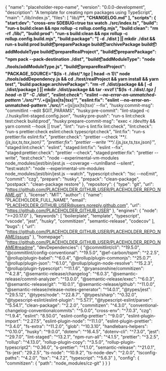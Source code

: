 {
"name": "placeholder-repo-name",
"version": "0.0.0-development",
"description": "A template for creating npm packages using TypeScript",
"main": "./lib/index.js",
"files": [
"lib/**/*",
"CHANGELOG.md"
],
"scripts": {
"start:dev": "cross-env SDEBUG=true tsx watch ./src/index.ts",
"build": "run-s build:clean && npx rollup -c rollup.config.mjs",
"build:clean": "rm -rf ./lib/",
"build:prod": "run-s build:clean && npx rollup -c rollup.config.build.mjs",
"build:package": "[ -d ./dist ] || mkdir ./dist && run-s build:prod build:package:preparePackage build:package:archivePackage build:package:addModuleType build:package:prepareRealProject",
"build:package:preparePackage": "npm pack --pack-destination ./dist",
"build:package:addModuleType": "node ./tools/addModuleType.js",
"build:package:prepareRealProject": "PACKAGE_SOURCE=\"$(ls -t ./dist/*.tgz | head -n 1)\" node ./tools/addDependency.js && cd ./test/realProject && yarn install && yarn test",
    "build:package:archivePackage": "rm -rf ./dist/package && [ -d ./dist/package ] || mkdir ./dist/package && tar -xvzf \"$(ls -t ./dist/_.tgz | head -n 1)\" -C ./dist",
"eslint:check": "eslint --no-error-on-unmatched-pattern './src/\*\*/_.+(js|jsx|ts|tsx)'",
"eslint:fix": "eslint --no-error-on-unmatched-pattern './src/**/\*.+(js|jsx|ts|tsx)' --fix",
"husky:commit-msg": "commitlint --edit $GIT_PARAMS",
"husky:pre-commit": "lint-staged -c ./.husky/lint-staged.config.json",
"husky:pre-push": "run-s lint:check test:check build:prod",
"husky:prepare-commit-msg": "exec < /dev/tty && yarn commit --hook || true",
"lint": "run-s lint:fix lint:check",
"lint:check": "run-s prettier:check eslint:check typescript:check",
"lint:fix": "run-s prettier:fix eslint:fix",
"prettier:check": "prettier --check '**/_.{js,jsx,ts,tsx,json}'",
"prettier:fix": "prettier --write '\*\*/_.{js,jsx,ts,tsx,json}'",
"staged:lint:check": "eslint",
"staged:lint:fix": "eslint --fix",
"staged:prettier:check": "prettier --check",
"staged:prettier:fix": "prettier --write",
"test:check": "node --experimental-vm-modules node_modules/jest/bin/jest.js --coverage --runInBand --silent",
"test:watch": "node --experimental-vm-modules node_modules/jest/bin/jest.js --watch",
"typescript:check": "tsc --noEmit",
"commit": "czg",
"prepare": "husky",
"prepack": "clean-package",
"postpack": "clean-package restore"
},
"repository": {
"type": "git",
"url": "https://github.com/PLACEHOLDER_GITHUB_USER/PLACEHOLDER_REPO_NAME.git"
},
"license": "MIT",
"author": {
"name": "PLACEHOLDER_FULL_NAME",
"email": "PLACEHOLDER_GITHUB_USER@users.noreply.github.com",
"url": "https://github.com/PLACEHOLDER_GITHUB_USER"
},
"engines": {
"node": ">=20.17.0"
},
"keywords": [
"boilerplate",
"template",
"typescript",
"vscode",
"jest",
"husky",
"commitizen",
"semantic-release",
"codecov"
],
"bugs": {
"url": "https://github.com/PLACEHOLDER_GITHUB_USER/PLACEHOLDER_REPO_NAME/issues"
},
"homepage": "https://github.com/PLACEHOLDER_GITHUB_USER/PLACEHOLDER_REPO_NAME#readme",
"devDependencies": {
"@commitlint/cli": "^19.5.0",
"@commitlint/config-conventional": "^19.5.0",
"@ef-carbon/tspm": "^2.2.5",
"@rollup/plugin-babel": "^6.0.4",
"@rollup/plugin-commonjs": "^25.0.7",
"@rollup/plugin-json": "^6.1.0",
"@rollup/plugin-node-resolve": "^15.2.3",
"@rollup/plugin-typescript": "^11.1.6",
"@ryansonshine/commitizen": "^4.2.8",
"@semantic-release/changelog": "^6.0.3",
"@semantic-release/commit-analyzer": "^13.0.0",
"@semantic-release/exec": "^6.0.3",
"@semantic-release/git": "^10.0.1",
"@semantic-release/github": "^11.0.0",
"@semantic-release/release-notes-generator": "^14.0.1",
"@types/jest": "^29.5.12",
"@types/node": "^22.8.7",
"@types/sharp": "^0.32.0",
"@typescript-eslint/eslint-plugin": "^5.57.1",
"@typescript-eslint/parser": "^5.54.1",
"clean-package": "^2.2.0",
"commitizen": "^4.3.0",
"conventional-changelog-conventionalcommits": "^5.0.0",
"cross-env": "^7.0.3",
"czg": "^1.9.4",
"eslint": "8.50.0",
"eslint-config-prettier": "^9.0.0",
"eslint-plugin-import": "^2.27.5",
"eslint-plugin-node": "^11.1.0",
"eslint-plugin-prettier": "^3.4.0",
"fs-extra": "^11.2.0",
"glob": "^10.3.10",
"handlebars-helpers": "^0.10.0",
"husky": "^9.0.0",
"dotenv": "^16.4.5",
"dotenv-cli": "^7.3.0",
"jest": "^29.7.0",
"lint-staged": "^13.2.1",
"npm-run-all": "^4.1.5",
"prettier": "^3.2.5",
"rollup": "^4.13.0",
"rollup-plugin-copy": "^3.5.0",
"rollup-plugin-typescript2": "^0.36.0",
"s-prettier": "^1.1.0",
"semantic-release": "^21.0.1",
"ts-jest": "29.2.5",
"ts-node": "^10.9.2",
"ts-node-dev": "^2.0.0",
"tsconfig-paths": "^4.2.0",
"tsx": "^4.7.2",
"typescript": "^5.6.3"
},
"config": {
"commitizen": {
"path": "node_modules/cz-git"
}
}
}
